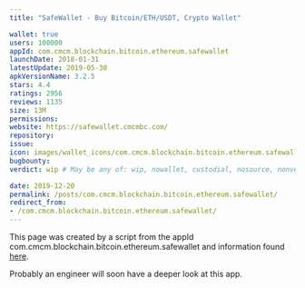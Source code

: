 ```yaml
---
title: "SafeWallet - Buy Bitcoin/ETH/USDT, Crypto Wallet"

wallet: true
users: 100000
appId: com.cmcm.blockchain.bitcoin.ethereum.safewallet
launchDate: 2018-01-31
latestUpdate: 2019-05-30
apkVersionName: 3.2.5
stars: 4.4
ratings: 2956
reviews: 1135
size: 13M
permissions:
website: https://safewallet.cmcmbc.com/
repository:
issue:
icon: images/wallet_icons/com.cmcm.blockchain.bitcoin.ethereum.safewallet.png
bugbounty:
verdict: wip # May be any of: wip, nowallet, custodial, nosource, nonverifiable, verifiable, bounty, cert1, cert2, cert3

date: 2019-12-20
permalink: /posts/com.cmcm.blockchain.bitcoin.ethereum.safewallet/
redirect_from:
- /com.cmcm.blockchain.bitcoin.ethereum.safewallet/
---
```


This page was created by a script from the appId com.cmcm.blockchain.bitcoin.ethereum.safewallet and information found
[here](https://play.google.com/store/apps/details?id=com.cmcm.blockchain.bitcoin.ethereum.safewallet).

Probably an engineer will soon have a deeper look at this app.